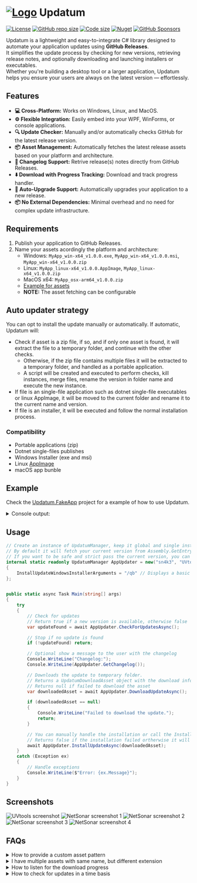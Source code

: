 ﻿# [![Logo](https://raw.githubusercontent.com/sn4k3/Updatum/main/media/Updatum-32.png)](#) Updatum

[![License](https://img.shields.io/github/license/sn4k3/Updatum?style=for-the-badge)](https://github.com/sn4k3/Updatum/blob/master/LICENSE)
[![GitHub repo size](https://img.shields.io/github/repo-size/sn4k3/Updatum?style=for-the-badge)](#)
[![Code size](https://img.shields.io/github/languages/code-size/sn4k3/Updatum?style=for-the-badge)](#)
[![Nuget](https://img.shields.io/nuget/v/Updatum?style=for-the-badge)](https://www.nuget.org/packages/Updatum)
[![GitHub Sponsors](https://img.shields.io/github/sponsors/sn4k3?color=red&style=for-the-badge)](https://github.com/sponsors/sn4k3)

Updatum is a lightweight and easy-to-integrate C# library designed to automate your application updates using **GitHub Releases**.  
It simplifies the update process by checking for new versions, retrieving release notes, and optionally downloading and launching installers or executables.  
Whether you're building a desktop tool or a larger application, Updatum helps you ensure your users are always on the latest version — effortlessly.

## Features

- **💻 Cross-Platform:** Works on Windows, Linux, and MacOS.
- **⚙️ Flexible Integration:** Easily embed into your WPF, WinForms, or console applications.
- **🔍 Update Checker:** Manually and/or automatically checks GitHub for the latest release version.
- **📦 Asset Management:** Automatically fetches the latest release assets based on your platform and architecture.
- **📄 Changelog Support:** Retrive release(s) notes directly from GitHub Releases.
- **⬇️ Download with Progress Tracking:** Download and track progress handler.
- **🔄 Auto-Upgrade Support:** Automatically upgrades your application to a new release.
- **📦 No External Dependencies:** Minimal overhead and no need for complex update infrastructure.

## Requirements

1. Publish your application to GitHub Releases.
1. Name your assets acordingly the platform and architecture:
   - Windows: `MyApp_win-x64_v1.0.0.exe`, `MyApp_win-x64_v1.0.0.msi`, `MyApp_win-x64_v1.0.0.zip`
   - Linux: `MyApp_linux-x64_v1.0.0.AppImage`, `MyApp_linux-x64_v1.0.0.zip`
   - MacOS x64: `MyApp_osx-arm64_v1.0.0.zip`
   - [Example for assets](https://github.com/sn4k3/UVtools/releases/latest)
   - **NOTE:** The asset fetching can be configurable

## Auto updater strategy

You can opt to install the update manually or automatically.
If automatic, Updatum will:

- Check if asset is a zip file, if so, and if only one asset is found, it will extract the file to a temporary folder, and continue with the other checks.
  - Otherwise, if the zip file contains multiple files it will be extracted to a temporary folder, and handled as a portable application.
  - A script will be created and executed to perform checks, kill instances, merge files, rename the version in folder name and execute the new instance.
- If file is an single-file application such as dotnet single-file executables or linux AppImage, it will be moved to the current folder and rename it to the current name and version.
- If file is an installer, it will be executed and follow the normal installation process.

### Compatibility

- Portable applications (zip)
- Dotnet single-files publishes
- Windows Installer (exe and msi)
- Linux [AppImage](https://appimage.org/)
- macOS app bunble

## Example

Check the [Updatum.FakeApp](https://github.com/sn4k3/Updatum/blob/main/Updatum.FakeApp/Program.cs) project for a example of how to use Updatum.

<details>
<summary>Console output:</summary>


```
Checking for updates for sn4k3/UVtools
Updater state changed: CheckingForUpdate
Updater state changed: None
Update found: True

Changelog:
## v5.0.1

> Release date: 12/19/2024 06:56:33 +00:00
> Release diff: 1

- (Fix) Windows MSI: System.IO.Compression.Native is missing when upgrading from 4.4.3 (#957)
- (Fix) Index out of range when saving some file formats (#957)
- (Change) Exposure time finder: Allow using 0 for the normal step in the multiple exposure generator (#958)

---

## v5.0.2

> Release date: 12/19/2024 15:28:39 +00:00
> Release diff: 2

- (Fix) Remove a condition that prevents the new Anycubic file format from being used
- (Upgrade) AvaloniaUI from 11.1.3 to 11.2.2

---

## v5.0.3

> Release date: 12/28/2024 19:22:42 +00:00
> Release diff: 3

- Anycubic file format:
  - (Fix) Reset TSMC values to comply with globals when decoding file and AdvancedMode is disabled (#971)
  - (Fix) Setting the LiftHeight2 was setting the base value to BottomLiftHeight2
  - (Fix) Setting the BottomRetractSpeed was not applying the value in the base property
- Multiple exposure finder:
   - (Fix) Counter triangles not taking all the new left space
   - (Fix) When doing multiple heights the text label always show the base height
- (Improvement) Layer image viewer internal handling
- (Fix) Settings - Send to process: Unable to pick a process file, it was selecting folder instead
- (Fix) Save As can show incorrect file extension description when there are other file formats with the same extension

---

## v5.0.4

> Release date: 01/08/2025 02:45:34 +00:00
> Release diff: 4

- PCB Exposure:
  - (Fix) Polygon primitive vertex count not parsing correctly when having argument (#976)
  - (Fix) Obround aperture to follow the correct implementation (two semicircles connected by parallel lines tangent to their endpoints) (#976)
  - (Fix) Implement the "hole diameter" argument in all apertures (#976)
  - (Fix) Implement the "rotation" argument for the polygon aperture

---

## v5.0.5

> Release date: 01/09/2025 03:19:04 +00:00
> Release diff: 5

- (Add) PrusaSlicer printer: Elegoo Saturn 4 Ultra 16K
- (Improvement) Goo: Implement and support the tilting vat printers
- (Improvement) All shapes in pixel editor will now respect the non-equal pixel pitch and compensate the lower side to print a regular shape, this also affects the polygons on PCB exposure tool and other tools as well
- (Fix) PCB Exposure: Use raw polygons instead of angle aligned polygons to respect the gerber implementation (#976)

---

## v5.0.6

> Release date: 01/31/2025 02:21:16 +00:00
> Release diff: 6

- **PCB Exposure:**
  - (Fix) When importing gerber files via drag and drop to the main window the file was created with 0mm layer height and no exposure set
  - (Fix) Merging multiple gerber files with mirror active was mirroring the image in each draw causing the wrong output (#980)
  - (Fix) Excellon drill format does not load tools when they have spindle parameters [F/C] (#980)
  - (Fix) Excellon drill format to respect the integer and decimal digit count when specifying them (#980)
- **Stress Tower:**
  - (Improvement) Allow to pause and cancel the operation
  - (Improvement) Process layers in a more efficient way to reduce allocations and be able to produce the test without RAM hogging
- (Upgrade) .NET from 9.0.0 to 9.0.1
- (Upgrade) OpenCV from 4.9.0 to 4.10.0

---

## v5.0.7

> Release date: 02/15/2025 20:46:22 +00:00
> Release diff: 7

- **Layer previewer: (#990)**
  - (Add) Shortcuts: Ctrl/? + to zoom in and Ctrl/? - to zoom out in the layer previewer
  - (Add) Allow to horizontal scroll the image with the mouse dispacement buttons and/or wheel (Only for mouse with such buttons)
  - (Add) Hold Ctrl key while use the mouse wheel to vertical scroll the image instead of zoom
  - (Add) Zoom behavior: Zoom with pre-defined levels or native incremental zoom (Configurable in settings, default: Levels)
  - (Add) Zoom debounce time to prevent the zoom to be triggered multiple times when using a trackpad (Configurable in settings, default: 20ms)
- (Improvement) Linux: Show app icon on AppImage after integration with the desktop environment
- (Fix) Unable to find PrusaSlicer >= 2.9.0 on Linux (Flatpak folder change) (#1000)
- (Fix) PrusaSlicer: Anycubic Photon Mono M7 Max incorrect extension (#995)
- (Upgrade) .NET from 9.0.1 to 9.0.2
- (Upgrade) AvaloniaUI from 11.2.3 to 11.2.4

---

## v5.0.8

> Release date: 03/10/2025 04:05:17 +00:00
> Release diff: 8

- (Fix) Ignore "org.freedesktop.DBus.Error.ServiceUnknown" exception to prevent crash on Linux (#964)
- (Upgrade) AvaloniaUI from 11.2.3 to 11.2.4

---

## v5.0.9

> Release date: 04/04/2025 00:14:04 +00:00
> Release diff: 9

- (Add) PrusaSlicer printer: Elegoo Mars 5 Ultra (#1006)
- (Fix) Ignore the "org.freedesktop.DBus.Error.UnknownMethod" exception to prevent crash on Linux (#964)
- (Fix) Goo: Bad print when using tilting VAT printer (#1013)
- (Upgrade) .NET from 9.0.2 to 9.0.3
- (Upgrade) AvaloniaUI from 11.2.5 to 11.2.6

---

## v5.1.0

> Release date: 04/22/2025 01:40:17 +00:00
> Release diff: 10

- (Add) Pixel Arithmetic - Brightness Step: Mutates the initial brightness with a step that is added/subtracted to the current value dependent on the processed layer count (#1014)
- (Fix) Anycubic ZIP: Implement the missing fields from manifest file and allow to tune TSMC and regular global values (#1018)
- (Fix) Handle floating precision error when calculating the `PerLayerSettings` flag (#1013)
- (Fix) Linux: Pixel editor drawing cursor preview not visible (#1019)
- (Fix) Use `async Task` instead of `async void` where possible
- (Improvement) Use some refactorings for NET 9.0 features
- (Change) Compile openCV with lower linux requirement (#1015)
- (Upgrade) .NET from 9.0.3 to 9.0.4
- (Upgrade) AvaloniaUI from 11.2.6 to 11.3.0-beta2

---

## v5.1.1

> Release date: 05/09/2025 19:04:22 +00:00
> Release diff: 11

- (Fix) Anycubic ZIP: `System.InvalidOperationException: Sequence contains no elements` when having empty layers (#1023)
- (Improvement) CTB and GOO: Set all lift properties instead some of them for the tilting vat printers
- (Improvement) Convert most Linq to ZLinq
- (Upgrade) AvaloniaUI from 11.3.0-beta2 to 11.3.0

---


Do you want to download the v5.1.1 update? (y/yes/n/no)
y
Downloading UVtools_win-x64_v5.1.1.msi...
Updater state changed: DownloadingUpdate
Downloaded: 0 MB / 78.16 MB  (0 %)
Downloaded: 20.01 MB / 78.16 MB  (25.6 %)
Downloaded: 40.8 MB / 78.16 MB  (52.2 %)
Downloaded: 61.66 MB / 78.16 MB  (78.89 %)
Downloaded: 78.16 MB / 78.16 MB  (100 %)
Updater state changed: None
Download finished: C:\Users\tiago\AppData\Local\Temp\UVtools_win-x64_v5.1.1.msi
Do you want to install the update? (y/yes/n/no)
```

</details>

## Usage


```csharp
// Create an instance of UpdatumManager, keep it global and single instance.
// By default it will fetch your current version from Assembly.GetEntryAssembly().GetName().Version
// If you want to be safe and strict pass the current version, you can set 3rd argument as: Assembly.GetExecutingAssembly().GetName().Version
internal static readonly UpdatumManager AppUpdater = new("sn4k3", "UVtools")
{
    InstallUpdateWindowsInstallerArguments = "/qb" // Displays a basic user interface for MSI package
};


public static async Task Main(string[] args)
{
    try
    {
        // Check for updates
        // Return true if a new version is available, otherwise false
        var updateFound = await AppUpdater.CheckForUpdatesAsync();

        // Stop if no update is found
        if (!updateFound) return;

        // Optional show a message to the user with the changelog
        Console.WriteLine("Changelog:");
        Console.WriteLine(AppUpdater.GetChangelog());

        // Downloads the update to temporary folder.
        // Returns a UpdatumDownloadAsset object with the download information
        // Returns null if failed to download the asset
        var downloadedAsset = await AppUpdater.DownloadUpdateAsync();

        if (downloadedAsset == null)
        {
            Console.WriteLine("Failed to download the update.");
            return;
        }

        // You can manually handle the installation or call the Install method:
        // Returns false if the installation failed ortherwise it will never return true as the process will be terminated to complete the installation.
        await AppUpdater.InstallUpdateAsync(downloadedAsset);
    }
    catch (Exception ex)
    {
        // Handle exceptions
        Console.WriteLine($"Error: {ex.Message}");
    }
}
```

## Screenshots


![UVtools screenshot](https://raw.githubusercontent.com/sn4k3/Updatum/main/media/assets/UVtools_screenshot.png)
![NetSonar screenshot 1](https://raw.githubusercontent.com/sn4k3/Updatum/main/media/assets/NetSonar_screenshot_no_updates.png)
![NetSonar screenshot 2](https://raw.githubusercontent.com/sn4k3/Updatum/main/media/assets/NetSonar_screenshot_update_found.png)
![NetSonar screenshot 3](https://raw.githubusercontent.com/sn4k3/Updatum/main/media/assets/NetSonar_screenshot_update_changelog.png)
![NetSonar screenshot 4](https://raw.githubusercontent.com/sn4k3/Updatum/main/media/assets/NetSonar_screenshot_update_download.png)

## FAQs

<details>
<summary>How to provide a custom asset pattern</summary>

### Customize the asset pattern

Your asset naming convention may differ from the default one, and you can customize the asset fetcher to suit your needs.  
By using the property `AssetRegexPattern` you can provide a regex pattern to match your assets.

```cssharp
// Expect assets to be named like: MyApp_winx64_v1.0.0
AppUpdater.AssetRegexPattern = $"{RuntimeInformation.RuntimeIdentifier.Replace("-", string.Empty)}";
```
</details>



<details>
<summary>I have multiple assets with same name, but different extension</summary>

### Customize the asset extension filter

If you have multiple assets with the same name but different extensions, 
for example `MyApp_win-x64_v1.0.0.zip` (The portable) and `MyApp_win-x64_v1.0.0.msi` (The installer),
you can use the `AssetExtensionFilter` property to filter them out.  
You will require some sort of file included in the application folder to know if user is running the portable or the installer version.
If you omit this step, the first asset will be used.


```cssharp
if (IsPortableApp) AppUpdater.AssetExtensionFilter = "zip";
```

**Notes:** 

- The `AssetRegexPattern` can also be used for the same porpose, but it is not recommended.
</details>



<details>
<summary>How to listen for the download progress</summary>

### Listen for the download progress

If you using a binding framework like WPF, WinUI or Avalonia, you can use the properties directly:
- `DownloadedMegabytes` to bind to a progress bar text
- `DownloadTotalSizeMegabytes` to bind to a progress bar text
- `DownloadedPercentage` to bind to a progress bar
- Example: {0} / {1} Megabytes

As all properties raises changes the UI will reflect changes on such frameworks.  
If you require to listen for the download progress or redirect the value, you can subscribe `PropertyChanged` event.

```csharp
private static void AppUpdaterOnPropertyChanged(object? sender, PropertyChangedEventArgs e)
{
    if (e.PropertyName == nameof(UpdatumManager.DownloadedPercentage))
    {
        Console.WriteLine($"Downloaded: {AppUpdater.DownloadedMegabytes} MB / {AppUpdater.DownloadTotalSizeMegabytes} MB  ({AppUpdater.DownloadedPercentage} %)");
    }
}
```

**Notes:**

- The frequency of progress change can be adjusted with: `DownloadProgressUpdateFrequencySeconds`
</details>

<details>
<summary>How to check for updates in a time basis</summary>

### Check for updates in a time basis

You can make use of built-in timer object: `AutoUpdateCheckTimer` and listen for `UpdateFound` event.

```csharp
AppUpdater.AutoUpdateCheckTimer.Interval = TimeSpan.FromHours(1).TotalMilliseconds;
AppUpdater.AutoUpdateCheckTimer.Start();
```
</details>